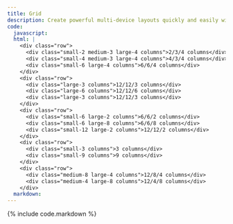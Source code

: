 ```yaml
---
title: Grid
description: Create powerful multi-device layouts quickly and easily with the default 12-column, nestable Foundation grid. If you're familiar with grid systems, you'll feel right at home. If not, you'll learn quickly.
code:
  javascript:
  html: |
    <div class="row">
      <div class="small-2 medium-3 large-4 columns">2/3/4 columns</div>
      <div class="small-4 medium-3 large-4 columns">4/3/4 columns</div>
      <div class="small-6 large-4 columns">6/6/4 columns</div>
    </div>
    <div class="row">
      <div class="large-3 columns">12/12/3 columns</div>
      <div class="large-6 columns">12/12/6 columns</div>
      <div class="large-3 columns">12/12/3 columns</div>
    </div>
    <div class="row">
      <div class="small-6 large-2 columns">6/6/2 columns</div>
      <div class="small-6 large-8 columns">6/6/8 columns</div>
      <div class="small-12 large-2 columns">12/12/2 columns</div>
    </div>
    <div class="row">
      <div class="small-3 columns">3 columns</div>
      <div class="small-9 columns">9 columns</div>
    </div>
    <div class="row">
      <div class="medium-8 large-4 columns">12/8/4 columns</div>
      <div class="medium-4 large-8 columns">12/4/8 columns</div>
    </div>
  markdown:
---
```

{% include code.markdown %}
